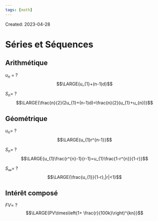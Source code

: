 ```yaml
---
tags: [math] 
---
```

Created: 2023-04-28

# Séries et Séquences
## Arithmétique
$u_{n}$ =
?
$$\LARGE{u_{1}+(n-1)d}$$
<!--SR:!2023-05-01,3,250-->

$S_n$=
?
$$\LARGE{\frac{n}{2}(2u_{1}+(n-1)d)=\frac{n}{2}(u_{1}+u_{n})}$$
<!--SR:!2023-05-01,3,250-->

## Géométrique
$u_{n}$=
?
$$\LARGE{u_{1}r^{n-1}}$$
<!--SR:!2023-05-01,3,250-->

$S_{n}$=
?
$$\LARGE{u_{1}\frac{r^{n}-1}{r-1}=u_{1}\frac{1-r^{n}}{1-r}}$$
<!--SR:!2023-05-11,10,250-->

$S_{\infty}$=
?
$$\LARGE{\frac{u_{1}}{1-r},|r|<1}$$
<!--SR:!2023-05-07,6,230-->

## Intérêt composé
$FV$=
?
$$\LARGE{PV\times\left(1+ \frac{r}{100k}\right)^{kn}}$$
<!--SR:!2023-05-10,9,250-->